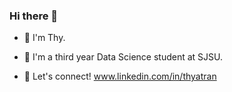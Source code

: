 ### Hi there 👋

- 🎀 I'm Thy.
  
- 🌷 I'm a third year Data Science student at SJSU.

<!-- - 🔭 I’m currently working on The Odin Project

- 🌱 I’m currently learning ...

- 📫 How to reach me: thyatran0113@gmail.com -->

- 🍓 Let's connect! www.linkedin.com/in/thyatran

<!--- 🦖 My interests: Web development, Digital art, Design

 🌱 I’m currently learning HTML/CSS and JavaScript.

🦖 On the look out for internship opportunities.🦖

✨ My interests:
* Web development
* Digital art
* Design
* Gaming

💬 Since you're here let's connect! www.linkedin.com/in/thyatran

🏚️ Check out my portfolio website: (working on update)
[my portfolio <3](https://thyatran.github.io/my-portfolio/)

📫 thyatran0113@gmail.com

🐢 Self-reminder: taking it slow -->
<!--
**thyatran/thyatran** is a ✨ _special_ ✨ repository because its `README.md` (this file) appears on your GitHub profile.

Here are some ideas to get you started:

- 🔭 I’m currently working on ...
- 🌱 I’m currently learning ...
- 👯 I’m looking to collaborate on ...
- 🤔 I’m looking for help with ...
- 💬 Ask me about ...
- 📫 How to reach me: ...
- 😄 Pronouns: ...
- ⚡ Fun fact: ...
-->


